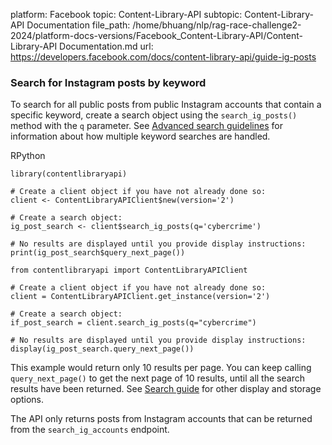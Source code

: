 platform: Facebook
topic: Content-Library-API
subtopic: Content-Library-API Documentation
file_path: /home/bhuang/nlp/rag-race-challenge2-2024/platform-docs-versions/Facebook_Content-Library-API/Content-Library-API Documentation.md
url: https://developers.facebook.com/docs/content-library-api/guide-ig-posts


### Search for Instagram posts by keyword

To search for all public posts from public Instagram accounts that contain a specific keyword, create a search object using the `search_ig_posts()` method with the `q` parameter. See [Advanced search guidelines](https://developers.facebook.com/docs/content-library-api/adv-search) for information about how multiple keyword searches are handled.

RPython

    library(contentlibraryapi)
    
    # Create a client object if you have not already done so:
    client <- ContentLibraryAPIClient$new(version='2')
            
    # Create a search object:        
    ig_post_search <- client$search_ig_posts(q='cybercrime')
            
    # No results are displayed until you provide display instructions:        
    print(ig_post_search$query_next_page())

    from contentlibraryapi import ContentLibraryAPIClient
    
    # Create a client object if you have not already done so:
    client = ContentLibraryAPIClient.get_instance(version='2')
    
    # Create a search object:
    if_post_search = client.search_ig_posts(q="cybercrime")
            
    # No results are displayed until you provide display instructions:
    display(ig_post_search.query_next_page())

This example would return only 10 results per page. You can keep calling `query_next_page()` to get the next page of 10 results, until all the search results have been returned. See [Search guide](https://developers.facebook.com/docs/content-library-api/guide-search-object) for other display and storage options.

The API only returns posts from Instagram accounts that can be returned from the `search_ig_accounts` endpoint.